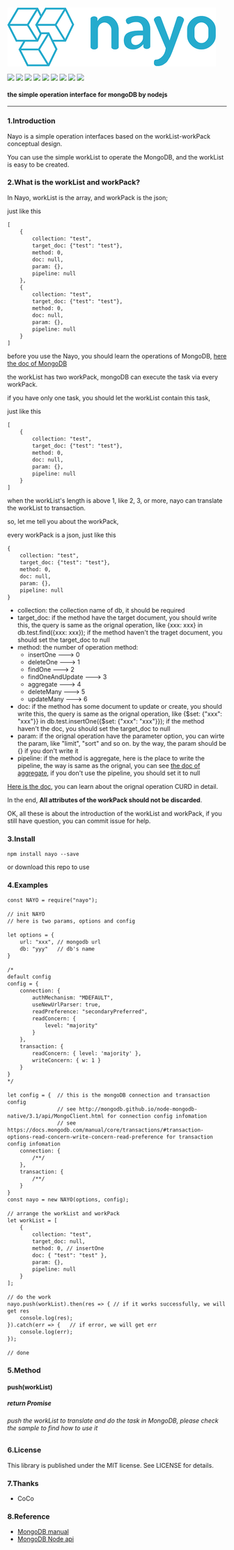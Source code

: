 ![nayo](https://raw.githubusercontent.com/Terencesun/nayo/master/logo.jpg)


![](https://img.shields.io/badge/version-1.0.0-brightgreen.svg)
![](https://img.shields.io/npm/v/nayo.svg)
![](https://img.shields.io/node/v/carbon.svg)
![](https://img.shields.io/badge/mongoDB%20version-%3E%3D4.x.x-brightgreen.svg)
![](https://travis-ci.com/Terencesun/nayo.svg?branch=master)
![](https://img.shields.io/github/languages/top/Terencesun/nayo.svg)
![](https://img.shields.io/github/license/Terencesun/nayo.svg)
![](https://img.shields.io/github/last-commit/Terencesun/nayo.svg)
![](https://img.shields.io/github/stars/Terencesun/nayo.svg?label=Stars&style=social)

#### the simple operation interface for mongoDB by nodejs 
---
### 1.Introduction
Nayo is a simple operation interfaces based on the workList-workPack conceptual design.

You can use the simple workList to operate the MongoDB, and the workList is easy to be created.

### 2.What is the workList and workPack?
In Nayo, workList is the array, and workPack is the json;

just like this
```
[
    {
        collection: "test",
        target_doc: {"test": "test"},
        method: 0,
        doc: null,
        param: {},
        pipeline: null
    },
    {
        collection: "test",
        target_doc: {"test": "test"},
        method: 0,
        doc: null,
        param: {},
        pipeline: null
    }
]
```

before you use the Nayo, you should learn the operations of MongoDB, [here the doc of MongoDB](https://docs.mongodb.com/)

the workList has two workPack, mongoDB can execute the task via every workPack.

if you have only one task, you should let the workList contain this task,

just like this
```
[
    {
        collection: "test",
        target_doc: {"test": "test"},
        method: 0,
        doc: null,
        param: {},
        pipeline: null
    }
]
```

when the workList's length is above 1, like 2, 3, or more, nayo can translate the workList to transaction.

so, let me tell you about the workPack,

every workPack is a json, just like this

```
{
    collection: "test",
    target_doc: {"test": "test"},
    method: 0,
    doc: null,
    param: {},
    pipeline: null
}
```

- collection: the collection name of db, it should be required
- target_doc: if the method have the target document, you should write this, the query is same as the orignal operation, like {xxx: xxx} in db.test.find({xxx: xxx}); if the method haven't the traget document, you should set the target_doc to null
- method: the number of operation method:
  - insertOne ---> 0
  - deleteOne ---> 1
  - findOne ---> 2
  - findOneAndUpdate ---> 3
  - aggregate ---> 4
  - deleteMany ---> 5
  - updateMany ---> 6
- doc: if the method has some document to update or create, you should write this, the query is same as the orignal operation, like {$set: {"xxx": "xxx"}} in db.test.insertOne({$set: {"xxx": "xxx"}}); if the method haven't the doc, you should set the target_doc to null
- param: if the orignal operation have the parameter option, you can wirte the param, like "limit", "sort" and so on. by the way, the param should be {} if you don't write it
- pipeline: if the method is aggregate, here is the place to write the pipeline, the way is same as the orignal, you can see [the doc of aggregate](https://docs.mongodb.com/manual/aggregation/), if you don't use the pipeline, you should set it to null

[Here is the doc](https://docs.mongodb.com/manual/crud/), you can learn about the orignal operation CURD in detail.

In the end, **All attributes of the workPack should not be discarded**.

OK, all these is about the introduction of the workList and workPack, if you still have question, you can commit issue for help.

### 3.Install
```
npm install nayo --save
```

or download this repo to use

### 4.Examples
```
const NAYO = require("nayo");

// init NAYO
// here is two params, options and config

let options = {
    url: "xxx", // mongodb url
    db: "yyy"   // db's name
}

/*
default config
config = {
    connection: {
        authMechanism: "MDEFAULT",
        useNewUrlParser: true,
        readPreference: "secondaryPreferred",
        readConcern: {
            level: "majority"
        }
    },
    transaction: {
        readConcern: { level: 'majority' },
        writeConcern: { w: 1 }
    }
}
*/

let config = {  // this is the mongoDB connection and transaction config
                // see http://mongodb.github.io/node-mongodb-native/3.1/api/MongoClient.html for connection config infomation
                // see https://docs.mongodb.com/manual/core/transactions/#transaction-options-read-concern-write-concern-read-preference for transaction config infomation
    connection: {
        /**/
    },
    transaction: {
        /**/
    }
}
const nayo = new NAYO(options, config);

// arrange the workList and workPack
let workList = [
    {
        collection: "test",
        target_doc: null,
        method: 0, // insertOne
        doc: { "test": "test" },
        param: {},
        pipeline: null
    }
];

// do the work
nayo.push(workList).then(res => { // if it works successfully, we will get res
    console.log(res);
}).catch(err => {   // if error, we will get err
    console.log(err);
});

// done
```

### 5.Method

#### push(workList) 
##### return Promise
###### push the workList to translate and do the task in MongoDB, please check the sample to find how to use it 


### 6.License

This library is published under the MIT license. See LICENSE for details.

### 7.Thanks

- CoCo

### 8.Reference

- [MongoDB manual](https://docs.mongodb.com/manual/)
- [MongoDB Node api](http://mongodb.github.io/node-mongodb-native/3.1/api/)
